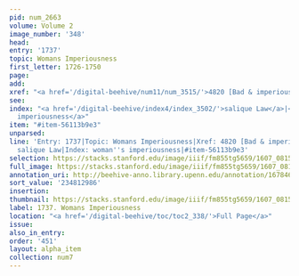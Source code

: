 ```yaml
---
pid: num_2663
volume: Volume 2
image_number: '348'
head:
entry: '1737'
topic: Womans Imperiousness
first_letter: 1726-1750
page:
add:
xref: "<a href='/digital-beehive/num11/num_3515/'>4820 [Bad & imperious Women]</a>"
see:
index: "<a href='/digital-beehive/index4/index_3502/'>salique Law</a>|<a href='/digital-beehive/index5/index_4594/'>woman's
  imperiousness</a>"
item: "#item-56113b9e3"
unparsed:
line: 'Entry: 1737|Topic: Womans Imperiousness|Xref: 4820 [Bad & imperious Women]|Index:
  salique Law|Index: woman''s imperiousness|#item-56113b9e3'
selection: https://stacks.stanford.edu/image/iiif/fm855tg5659/1607_0815/851,2986,2947,628/full/0/default.jpg
full_image: https://stacks.stanford.edu/image/iiif/fm855tg5659/1607_0815/full/full/0/default.jpg
annotation_uri: http://beehive-anno.library.upenn.edu/annotation/1678462719951
sort_value: '234812986'
insertion:
thumbnail: https://stacks.stanford.edu/image/iiif/fm855tg5659/1607_0815/851,2986,600,180/250,/0/default.jpg
label: 1737. Womans Imperiousness
location: "<a href='/digital-beehive/toc/toc2_338/'>Full Page</a>"
issue:
also_in_entry:
order: '451'
layout: alpha_item
collection: num7
---
```


